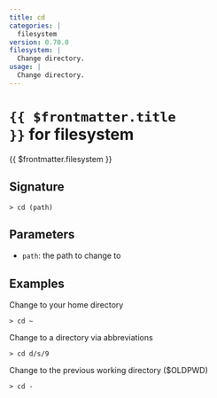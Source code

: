 ```yaml
---
title: cd
categories: |
  filesystem
version: 0.70.0
filesystem: |
  Change directory.
usage: |
  Change directory.
---
```


# <code>{{ $frontmatter.title }}</code> for filesystem

<div class='command-title'>{{ $frontmatter.filesystem }}</div>

## Signature

```> cd (path)```

## Parameters

 -  `path`: the path to change to

## Examples

Change to your home directory
```shell
> cd ~
```

Change to a directory via abbreviations
```shell
> cd d/s/9
```

Change to the previous working directory ($OLDPWD)
```shell
> cd -
```
